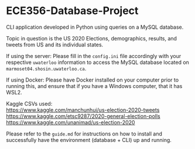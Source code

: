 # ECE356-Database-Project

CLI application developed in Python using queries on a MySQL database. 

Topic in question is the US 2020 Elections, demographics, results, and tweets from US and its individual states.

If using the server:
Please fill in the `config.ini` file accordingly with your respective `uwaterloo` information to access the MySQL database located on `marmoset04.shosin.uwaterloo.ca`. 

If using Docker:
Please have Docker installed on your computer prior to running this, and ensure that if you have a Windows computer, that it has WSL2.

Kaggle CSVs used: \
https://www.kaggle.com/manchunhui/us-election-2020-tweets \
https://www.kaggle.com/etsc9287/2020-general-election-polls \
https://www.kaggle.com/unanimad/us-election-2020

Please refer to the `guide.md` for instructions on how to install and successfully have the environment (database + CLI) up and running.